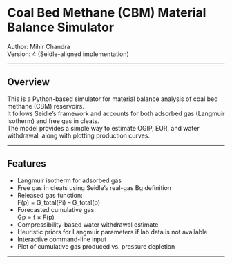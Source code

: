 # Coal Bed Methane (CBM) Material Balance Simulator

Author: Mihir Chandra  
Version: 4 (Seidle-aligned implementation)

---

## Overview
This is a Python-based simulator for material balance analysis of coal bed methane (CBM) reservoirs.  
It follows Seidle’s framework and accounts for both adsorbed gas (Langmuir isotherm) and free gas in cleats.  
The model provides a simple way to estimate OGIP, EUR, and water withdrawal, along with plotting production curves.

---

## Features
- Langmuir isotherm for adsorbed gas
- Free gas in cleats using Seidle’s real-gas Bg definition
- Released gas function:  
  F(p) = G_total(Pi) – G_total(p)  
- Forecasted cumulative gas:  
  Gp = f × F(p)
- Compressibility-based water withdrawal estimate
- Heuristic priors for Langmuir parameters if lab data is not available
- Interactive command-line input
- Plot of cumulative gas produced vs. pressure depletion

---

